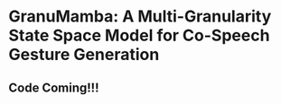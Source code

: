 # GranuMamba: A Multi-Granularity State Space Model for Co-Speech Gesture Generation
## Code Coming!!!
